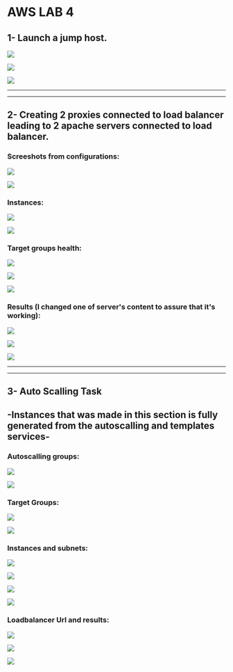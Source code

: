 # **AWS LAB 4**
## **1- Launch a jump host.**

![](https://github.com/abdulrahman102/Sprints_tasks/blob/master/aws/aws_lab_4/Screenshots/1-1.png)  


![](https://github.com/abdulrahman102/Sprints_tasks/blob/master/aws/aws_lab_4/Screenshots/1-2.png)  


![](https://github.com/abdulrahman102/Sprints_tasks/blob/master/aws/aws_lab_4/Screenshots/1-3.png)  

-------------
-------------

## **2- Creating 2 proxies connected to load balancer leading to 2 apache servers connected to load balancer.**

### **Screeshots from configurations:**

![](https://github.com/abdulrahman102/Sprints_tasks/blob/master/aws/aws_lab_4/Screenshots/2-1.png)  


![](https://github.com/abdulrahman102/Sprints_tasks/blob/master/aws/aws_lab_4/Screenshots/2-2.png)  


### **Instances:**

![](https://github.com/abdulrahman102/Sprints_tasks/blob/master/aws/aws_lab_4/Screenshots/2-3.png)  


![](https://github.com/abdulrahman102/Sprints_tasks/blob/master/aws/aws_lab_4/Screenshots/2-4.png)  


### **Target groups health:**

![](https://github.com/abdulrahman102/Sprints_tasks/blob/master/aws/aws_lab_4/Screenshots/2-5.png)  


![](https://github.com/abdulrahman102/Sprints_tasks/blob/master/aws/aws_lab_4/Screenshots/2-6.png)  


![](https://github.com/abdulrahman102/Sprints_tasks/blob/master/aws/aws_lab_4/Screenshots/2-7.png)  


### **Results (I changed one of server's content to assure that it's working):**

![](https://github.com/abdulrahman102/Sprints_tasks/blob/master/aws/aws_lab_4/Screenshots/2-8.png)  


![](https://github.com/abdulrahman102/Sprints_tasks/blob/master/aws/aws_lab_4/Screenshots/2-9.png)  


![](https://github.com/abdulrahman102/Sprints_tasks/blob/master/aws/aws_lab_4/Screenshots/2-10.png)  

-------------
-------------

## **3- Auto Scalling Task**

## **-Instances that was made in this section is fully generated from the autoscalling and templates services-**

### **Autoscalling groups:**

![](https://github.com/abdulrahman102/Sprints_tasks/blob/master/aws/aws_lab_4/Screenshots/3-1.png)  


![](https://github.com/abdulrahman102/Sprints_tasks/blob/master/aws/aws_lab_4/Screenshots/3-2.png)  


### **Target Groups:**

![](https://github.com/abdulrahman102/Sprints_tasks/blob/master/aws/aws_lab_4/Screenshots/3-3.png)  


![](https://github.com/abdulrahman102/Sprints_tasks/blob/master/aws/aws_lab_4/Screenshots/3-4.png)  


### **Instances and subnets:**

![](https://github.com/abdulrahman102/Sprints_tasks/blob/master/aws/aws_lab_4/Screenshots/3-5.png)  


![](https://github.com/abdulrahman102/Sprints_tasks/blob/master/aws/aws_lab_4/Screenshots/3-6.png)  


![](https://github.com/abdulrahman102/Sprints_tasks/blob/master/aws/aws_lab_4/Screenshots/3-7.png)  


![](https://github.com/abdulrahman102/Sprints_tasks/blob/master/aws/aws_lab_4/Screenshots/3-8.png)  

### **Loadbalancer Url and results:**

![](https://github.com/abdulrahman102/Sprints_tasks/blob/master/aws/aws_lab_4/Screenshots/3-9.png)  


![](https://github.com/abdulrahman102/Sprints_tasks/blob/master/aws/aws_lab_4/Screenshots/3-10.png)  


![](https://github.com/abdulrahman102/Sprints_tasks/blob/master/aws/aws_lab_4/Screenshots/3-11.png)  